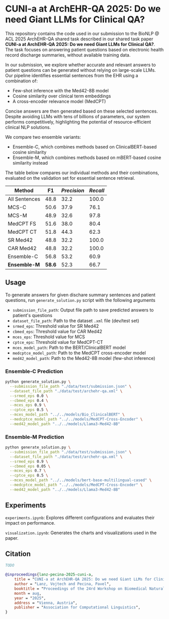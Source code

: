 # CUNI-a at ArchEHR-QA 2025: Do we need Giant LLMs for Clinical QA?

This repository contains the code used in our submission to the BioNLP @ ACL 2025 ArchEHR-QA shared task described in our shared task paper **CUNI-a at ArchEHR-QA 2025: Do we need Giant LLMs for Clinical QA?**. The task focuses on answering patient questions based on electronic health record discharge summaries, without available training data.

In our submission, we explore whether accurate and relevant answers to patient questions can be generated without relying on large-scale LLMs. Our pipeline identifies essential sentences from the EHR using a combination of:
 - Few-shot inference with the Med42-8B model
 - Cosine similarity over clinical term embeddings
 - A cross-encoder relevance model (MedCPT)

Concise answers are then generated based on these selected sentences. Despite avoiding LLMs with tens of billions of parameters, our system performs competitively, highlighting the potential of resource-efficient clinical NLP solutions.

We compare two ensemble variants:
 - Ensemble-C, which combines methods based on ClinicalBERT-based cosine similarity
 - Ensemble-M, which combines methods based on mBERT-based cosine similarity instead


The table below compares our individual methods and their combinations, evaluated on the validation set for essential sentence retrieval.

| **Method**     | **F1** | *Precision* | *Recall* |
|----------------|--------|-------------|----------|
| All Sentences  | 48.8   | 32.2        | 100.0    |
| MCS-C          | 50.6   | 37.9        | 76.1     |
| MCS-M          | 48.9   | 32.6        | 97.8     |
| MedCPT FS      | 51.6   | 38.0        | 80.4     |
| MedCPT CT      | 51.8   | 44.3        | 62.3     |
| SR Med42       | 48.8   | 32.2        | 100.0    |
| CAR Med42      | 48.8   | 32.2        | 100.0    |
| Ensemble-C     | 56.8   | 53.2        | 60.9     |
| **Ensemble-M** |**58.6**| 52.3        | 66.7     |

## Usage

To generate answers for given dischare summary sentences and patient questions, run `generate_solution.py` script with the following arguments
 - `submission_file_path`: Output file path to save predicted answers to patient's questions
 - `dataset_file_path`: Path to the dataset `.xml` file (dev/test set)
 - `srmed_eps`: Threshold value for SR Med42
 - `cbmed_eps`: Threshold value for CAR Med42
 - `mces_eps`: Threshold value for MCS
 - `cptce_eps`: Threshold value for MedCPT-CT
 - `mces_model_path`: Path to the BERT/ClinicalBERT model
 - `medcptce_model_path`: Path to the MedCPT cross-encoder model
 - `med42_model_path`: Path to the Med42-8B model (few-shot inference)

### Ensemble-C Prediction

```bash
python generate_solution.py \
  --submission_file_path "./data/test/submission.json" \
  --dataset_file_path "./data/test/archehr-qa.xml" \
  --srmed_eps 0.0 \
  --cbmed_eps 0.4 \
  --mces_eps 0.9 \
  --cptce_eps 0.5 \
  --mces_model_path "../../models/Bio_ClinicalBERT" \
  --medcptce_model_path "../../models/MedCPT-Cross-Encoder" \
  --med42_model_path "../../models/Llama3-Med42-8B"
```

### Ensemble-M Prediction
```bash
python generate_solution.py \
  --submission_file_path "./data/test/submission.json" \
  --dataset_file_path "./data/test/archehr-qa.xml" \
  --srmed_eps 0.9 \
  --cbmed_eps 0.05 \
  --mces_eps 0.7 \
  --cptce_eps 0.5 \
  --mces_model_path "../../models/bert-base-multilingual-cased" \
  --medcptce_model_path "../../models/MedCPT-Cross-Encoder" \
  --med42_model_path "../../models/Llama3-Med42-8B"
```

## Experiments
`experiments.ipynb`: Explores different configurations and evaluates their impact on performance.

`visualization.ipynb`: Generates the charts and visualizations used in the paper.

## Citation

```bib
TODO

@inproceedings{lanz-pecina-2025-cuni-a,
    title = "CUNI-a at ArchEHR-QA 2025: Do we need Giant LLMs for Clinical QA?",
    author = "Lanz, Vojtech and Pecina, Pavel",
    booktitle = "Proceedings of the 24rd Workshop on Biomedical Natural Language Processing",
    month = aug,
    year = "2025",
    address = "Vienna, Austria",
    publisher = "Association for Computational Linguistics",
}
```